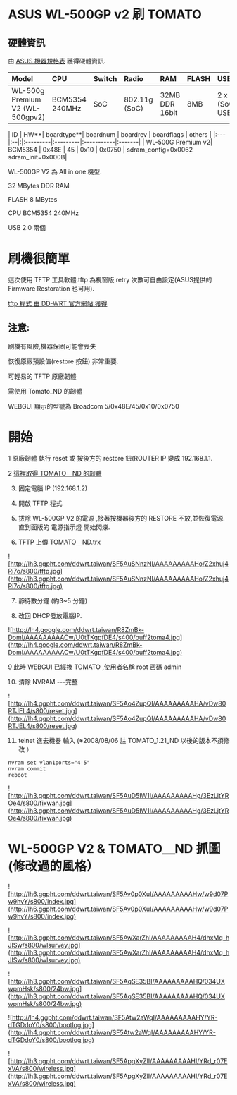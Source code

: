 # ASUS WL-500GP v2 刷 TOMATO #

## **硬體資訊** ##

由 [ASUS 機器規格表](http://oleg.wl500g.info/devices.html) 獲得硬體資訊.

| **Model** | **CPU** | **Switch** | **Radio** | **RAM** | **FLASH** | **USB** |
|:----------|:--------|:-----------|:----------|:--------|:----------|:--------|
| WL-500g Premium V2 (WL-500gpv2) | BCM5354 240MHz | SoC        | 802.11g (SoC) |	32MB DDR 16bit | 8MB       | 2 x 2.0 (SoC + USB2520)|


| ID | HW**| boardtype**| boardnum | boardrev | boardflags | others |
|:---|:--|:|:---------|:---------|:-----------|:-------|
| WL-500G Premium v2| BCM5354 | 0x48E | 45       | 0x10     | 0x0750     | sdram\_config=0x0062 sdram\_init=0x000B|

WL-500GP V2 為 All in one 機型.

32 MBytes DDR RAM

FLASH 8 MBytes

CPU BCM5354 240MHz

USB 2.0 兩個

# 刷機很簡單 #

這次使用 TFTP 工具軟體.tftp 為視窗版 retry 次數可自由設定(ASUS提供的 Firmware Restoration 也可用).

[tftp 程式 由 DD-WRT 官方網站 獲得](http://www.dd-wrt.com/dd-wrtv2/down.php?path=downloads%2Fothers%2Ftornado%2FWindows-TFTP/)


## **注意:** ##
刷機有風險,機器保固可能會喪失

恢復原廠預設值(restore 按鈕)  非常重要.

可輕易的 TFTP 原廠韌體

需使用 Tomato\_ND 的韌體

WEBGUI 顯示的型號為 Broadcom 5/0x48E/45/0x10/0x0750

# 開始 #

1 原廠韌體 執行 reset 或 按後方的 restore 鈕(ROUTER IP 變成 192.168.1.1.

2 [這裡取得 TOMATO＿ND 的韌體](http://www.polarcloud.com/tomato)

3. 固定電腦 IP (192.168.1.2)

4. 開啟 TFTP 程式

5. 拔除 WL-500GP V2 的電源 ,接著按機器後方的 RESTORE 不放,並恢復電源. 直到面版的 電源指示燈 開始閃爍.

6. TFTP 上傳 TOMATO＿ND.trx

![http://lh3.ggpht.com/ddwrt.taiwan/SF5AuSNnzNI/AAAAAAAAAHo/Z2xhuj4Ri7o/s800/tftp.jpg](http://lh3.ggpht.com/ddwrt.taiwan/SF5AuSNnzNI/AAAAAAAAAHo/Z2xhuj4Ri7o/s800/tftp.jpg)

7. 靜待數分鐘 (約3~5 分鐘)

8. 改回 DHCP發放電腦IP.

![http://lh4.google.com/ddwrt.taiwan/R8ZmBk-DomI/AAAAAAAAACw/U0tTKgpfDE4/s400/buff2toma4.jpg](http://lh4.google.com/ddwrt.taiwan/R8ZmBk-DomI/AAAAAAAAACw/U0tTKgpfDE4/s400/buff2toma4.jpg)

9 此時 WEBGUI 已經換 TOMATO ,使用者名稱 root 密碼 admin

10. 清除 NVRAM ---完整

![http://lh4.ggpht.com/ddwrt.taiwan/SF5Ao4ZupQI/AAAAAAAAAHA/vDw80RTJEL4/s800/reset.jpg](http://lh4.ggpht.com/ddwrt.taiwan/SF5Ao4ZupQI/AAAAAAAAAHA/vDw80RTJEL4/s800/reset.jpg)

11. telnet 進去機器 輸入   (※2008/08/06 註 TOMATO\_1.21\_ND 以後的版本不須修改 ）
```
nvram set vlan1ports="4 5"
nvram commit
reboot
```

![http://lh3.ggpht.com/ddwrt.taiwan/SF5AuD5IW1I/AAAAAAAAAHg/3EzLjtYROe4/s800/fixwan.jpg](http://lh3.ggpht.com/ddwrt.taiwan/SF5AuD5IW1I/AAAAAAAAAHg/3EzLjtYROe4/s800/fixwan.jpg)


# WL-500GP V2 & TOMATO＿ND 抓圖(修改過的風格） #

![http://lh6.ggpht.com/ddwrt.taiwan/SF5Av0p0XuI/AAAAAAAAAHw/w9d07Pw9hvY/s800/index.jpg](http://lh6.ggpht.com/ddwrt.taiwan/SF5Av0p0XuI/AAAAAAAAAHw/w9d07Pw9hvY/s800/index.jpg)

![http://lh3.ggpht.com/ddwrt.taiwan/SF5AwXarZhI/AAAAAAAAAH4/dhxMq_hJISw/s800/wlsurvey.jpg](http://lh3.ggpht.com/ddwrt.taiwan/SF5AwXarZhI/AAAAAAAAAH4/dhxMq_hJISw/s800/wlsurvey.jpg)

![http://lh3.ggpht.com/ddwrt.taiwan/SF5AqSE35BI/AAAAAAAAAHQ/034UXwpmHsk/s800/24bw.jpg](http://lh3.ggpht.com/ddwrt.taiwan/SF5AqSE35BI/AAAAAAAAAHQ/034UXwpmHsk/s800/24bw.jpg)

![http://lh4.ggpht.com/ddwrt.taiwan/SF5Atw2aWqI/AAAAAAAAAHY/YR-dTGDdoY0/s800/bootlog.jpg](http://lh4.ggpht.com/ddwrt.taiwan/SF5Atw2aWqI/AAAAAAAAAHY/YR-dTGDdoY0/s800/bootlog.jpg)

![http://lh3.ggpht.com/ddwrt.taiwan/SF5ApgXyZlI/AAAAAAAAAHI/YRd_r07ExVA/s800/wireless.jpg](http://lh3.ggpht.com/ddwrt.taiwan/SF5ApgXyZlI/AAAAAAAAAHI/YRd_r07ExVA/s800/wireless.jpg)



